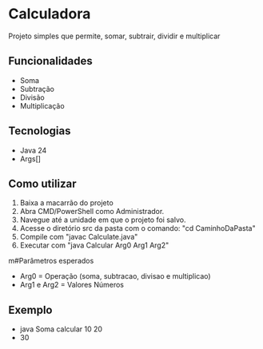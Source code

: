 # Calculadora

Projeto simples que permite, somar, subtrair, dividir e multiplicar

## Funcionalidades

- Soma
- Subtração
- Divisão
- Multiplicação

## Tecnologias

- Java 24
- Args[]

## Como utilizar

1. Baixa a macarrão do projeto
2. Abra CMD/PowerShell como Administrador.
3. Navegue até a unidade em que o projeto foi salvo.
4. Acesse o diretório src da pasta
   com o comando: "cd CaminhoDaPasta"
5. Compile com "javac Calculate.java"
6. Executar com "java Calcular Arg0 Arg1 Arg2"

m#Parâmetros esperados

- Arg0 = Operação (soma, subtracao, divisao e multiplicao)
- Arg1 e Arg2 = Valores Números

## Exemplo

- java Soma calcular 10 20
- 30
